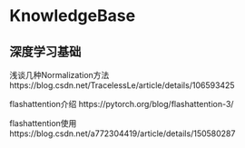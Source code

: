 # KnowledgeBase

## 深度学习基础
</p>浅谈几种Normalization方法
https://blog.csdn.net/TracelessLe/article/details/106593425
</p>flashattention介绍
https://pytorch.org/blog/flashattention-3/
</p>flashattention使用
https://blog.csdn.net/a772304419/article/details/150580287
